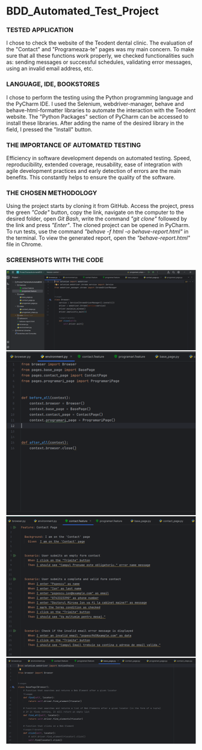 # BDD_Automated_Test_Project

### TESTED APPLICATION
I chose to check the website of the Teodent dental clinic. The evaluation of the "Contact" and "Programeaza-te" pages was my main concern. To make sure that all these functions work properly, we checked functionalities such as: sending messages or successful schedules, validating error messages, using an invalid email address, etc.

### LANGUAGE, IDE, BOOKSTORES
I chose to perform the testing using the Python programming language and the PyCharm IDE. I used the Selenium, webdriver-manager, behave and behave-html-formatter libraries to automate the interaction with the Teodent website. The "Python Packages" section of PyCharm can be accessed to install these libraries. After adding the name of the desired library in the field, I pressed the "Install" button.

### THE IMPORTANCE OF AUTOMATED TESTING
Efficiency in software development depends on automated testing. Speed, reproducibility, extended coverage, reusability, ease of integration with agile development practices and early detection of errors are the main benefits. This constantly helps to ensure the quality of the software.

### THE CHOSEN METHODOLOGY
Using the project starts by cloning it from GitHub. Access the project, press the green *"Code"* button, copy the link, navigate on the computer to the desired folder, open *Git Bash*, write the command *"git clone"* followed by the link and press *"Enter"*. The cloned project can be opened in PyCharm. To run tests, use the command *"behave -f html -o behave-report.html"* in the terminal. To view the generated report, open the *"behave-report.html"* file in Chrome.

### SCREENSHOTS WITH THE CODE
![browser](imagini_screen/browser_page.PNG)
![environment](imagini_screen/environment_page.PNG)
![contact.feature](imagini_screen/contact.feature1.PNG)
![base_page](imagini_screen/base_page1.PNG)
